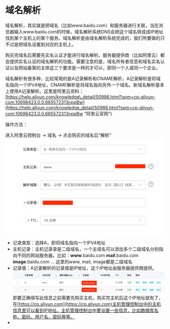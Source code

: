 # 域名解析

域名解析，其实就是把域名（比如www.baidu.com）和服务器进行关联，当在浏览器输入www.baidu.com的时候，域名解析系统DNS会把这个域名转成成IP地址找到某个主机上的某个服务。域名解析是由域名解析系统完成的，我们所要做的只不过是把域名设置到对应的主机上。

购买完域名后需要先实名认证才能进行域名解析。服务器提供商（比如阿里云）都会提供实名认证的域名解析的功能。需要注意的是，域名所有者信息和域名实名认证以及网站备案的主体这三个要求是一样的才可以，即同一个人或同一个企业。

域名解析有很多种，比较常用的是A记录解析和CNAME解析，A记录解析是将域名指向一个IPV4地址，CNAME解析是将域名指向另外一个域名。新域名解析基本上使用A记录解析。这里是阿里云资料：[https://help.aliyun.com/knowledge\_detail/50986.html?spm=cp-aliyun-com.10698423.0.0.665572313nppBw](https://help.aliyun.com/knowledge_detail/50986.html?spm=cp-aliyun-com.10698423.0.0.665572313nppBw "阿里云官网")

操作方法：

进入阿里云控制台 -&gt; 域名 -&gt; 点击购买的域名后“解析”![](/WordPress/images/1.png)

* 记录类型：选择A，即将域名指向一个IPV4地址
* 主机记录：主机记录录是二级域名，一个主域名可以添加多个二级域名分别指向不同的网站服务器。比如：**www**.baidu.com **mail**.baidu.com **image**.baidu.com ... 这里的www, mail, image都是二级域名
* 记录值：A记录解析的记录值是IP地址，这个IP地址由服务器提供商提供。![](/WordPress/images/2.png)即要正确填写此信息之前需要先购买主机，购买完主机后这个IP地址就有了，在[https://cp.aliyun.com](https://cp.aliyun.com)主机管理控制台中的主机信息里可以看到IP地址。主机管理控制台中要设置一些信息，比如数据库名称，密码，用户名，密码等等。
* 






